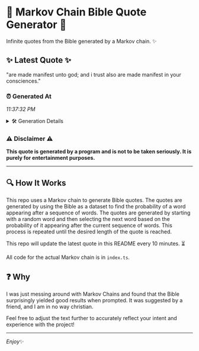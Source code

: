 # 📖 Markov Chain Bible Quote Generator 📖

Infinite quotes from the Bible generated by a Markov chain. ✨

## ✨ Latest Quote ✨
"are made manifest unto god; and i trust also are made manifest in your consciences."

### ⏰ Generated At
*11:37:32 PM*

<details>
    <summary>🛠️ Generation Details</summary>
    <p>
        <strong>🌱 Seed:</strong> are<br>
        <strong>🔄 Iterations:</strong> 14<br>
        <strong>📜 Context History:</strong><br>[ are ]: made<br>[ are, made ]: manifest<br>[ are, made, manifest ]: unto<br>[ are, made, manifest, unto ]: god;<br>[ are, made, manifest, unto, god; ]: and<br>[ are, made, manifest, unto, god;, and ]: i<br>[ made, manifest, unto, god;, and, i ]: trust<br>[ manifest, unto, god;, and, i, trust ]: also<br>[ unto, god;, and, i, trust, also ]: are<br>[ god;, and, i, trust, also, are ]: made<br>[ and, i, trust, also, are, made ]: manifest<br>[ i, trust, also, are, made, manifest ]: in<br>[ trust, also, are, made, manifest, in ]: your<br>[ also, are, made, manifest, in, your ]: consciences.<br>
    </p>
</details>

### ⚠️ Disclaimer ⚠️
**This quote is generated by a program and is not to be taken seriously. It is purely for entertainment purposes.**

---

## 🔍 How It Works

This repo uses a Markov chain to generate Bible quotes. The quotes are generated by using the Bible as a dataset to find the probability of a word appearing after a sequence of words. The quotes are generated by starting with a random word and then selecting the next word based on the probability of it appearing after the current sequence of words. This process is repeated until the desired length of the quote is reached.

This repo will update the latest quote in this README every 10 minutes. ⏳

All code for the actual Markov chain is in `index.ts`.

## ❓ Why

I was just messing around with Markov Chains and found that the Bible surprisingly yielded good results when prompted. 
It was suggested by a friend, and I am in no way christian.

Feel free to adjust the text further to accurately reflect your intent and experience with the project!

---

*Enjoy*✨
